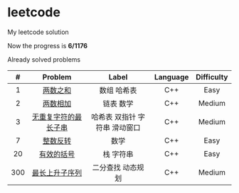 # leetcode
My leetcode solution

Now the progress is **6/1176**

Already solved problems

|  #   |                           Problem                            |             Label             | Language | Difficulty |
| :--: | :----------------------------------------------------------: | :---------------------------: | :------: | :--------: |
|  1   |    [两数之和](https://leetcode-cn.com/problems/two-sum/)     |          数组 哈希表          |   C++    |    Easy    |
|  2   |    [两数相加](https://leetcode-cn.com/problems/two-sum/)     |           链表 数学           |   C++    |   Medium   |
|  3   | [无重复字符的最长子串](https://leetcode-cn.com/problems/two-sum/) | 哈希表 双指针 字符串 滑动窗口 |   C++    |   Medium   |
|  7   | [整数反转](https://leetcode-cn.com/problems/reverse-integer/) |             数学              |   C++    |    Easy    |
|  20  | [有效的括号](https://leetcode-cn.com/problems/valid-parentheses/) |           栈 字符串           |   C++    |    Easy    |
| 300  | [最长上升子序列](https://leetcode-cn.com/problems/longest-increasing-subsequence/) |       二分查找 动态规划       |   C++    |   Medium   |

